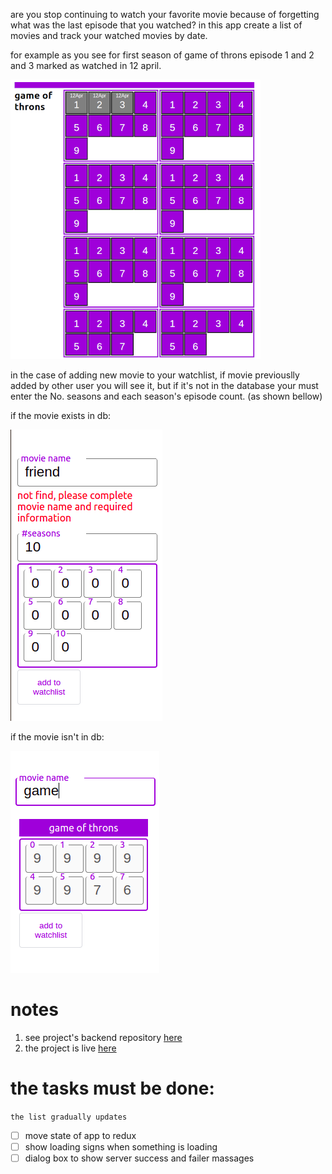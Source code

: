 are you stop continuing to watch your favorite movie because of forgetting what was the last episode that you watched?
in this app create a list of movies and track your watched movies by date.

for example as you see for first season of game of throns episode 1 and 2 and 3 marked as watched in 12 april.

![each season episode count](./README__pics/season_episode_list__400__width.png)

in the case of adding new movie to your watchlist, if movie previouslly added by other user you will see it, but if it's not in the database your must enter the No. seasons and each season's episode count. (as shown bellow)

if the movie exists in db:

![movie isn't in db](./README__pics/movie_isnt_in_db.png)

if the movie isn't in db:

![movie is in db](./README__pics/movie_is_in_db.png)

# notes

1. see project's backend repository [here](https://github.com/j0053f/movie_watch_list_backend)
2. the project is live [here](http://141.11.246.192/)

# the tasks must be done:

`the list gradually updates`

- [ ] move state of app to redux
- [ ] show loading signs when something is loading
- [ ] dialog box to show server success and failer massages
